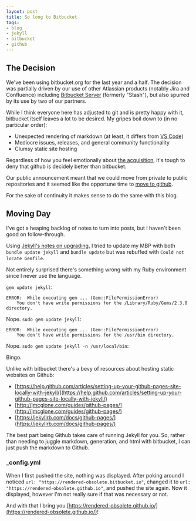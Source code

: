 ```yaml
---
layout: post
title: So long to Bitbucket
tags:
- blog
- jekyll
- bitbucket
- github
---
```


## The Decision

We've been using bitbucket.org for the last year and a half.  The decision was partially driven by our use of other Atlassian products (notably Jira and Confluence) including [Bitbucket Server](https://www.atlassian.com/software/bitbucket/server) (formerly "Stash"), but also spurred by its use by two of our partners.

While I think everyone here has adjusted to git and is pretty happy with it, bitbucket itself leaves a lot to be desired.  My gripes boil down to (in no particular order):
- Unexpected rendering of markdown (at least, it differs from [VS Code](https://code.visualstudio.com/Docs/languages/markdown))
- Mediocre issues, releases, and general community functionality
- Clumsy static site hosting

Regardless of how you feel emotionally about [the acquisition](https://news.microsoft.com/2018/06/04/microsoft-to-acquire-github-for-7-5-billion/), it's tough to deny that github is decidely better than bitbucket.

Our public announcement meant that we could move from private to public repositories and it seemed like the opportune time to [move to github](https://github.com/subor).

For the sake of continuity it makes sense to do the same with this blog.

## Moving Day

I've got a heaping backlog of notes to turn into posts, but I haven't been good on follow-through.

Using [Jekyll's notes on upgrading](https://jekyllrb.com/docs/upgrading/), I tried to update my MBP with both `bundle update jekyll` and `bundle update` but was rebuffed with `Could not locate Gemfile`.

Not entirely surprised there's something wrong with my Ruby environment since I never use the language.

`gem update jekyll`:

	ERROR:  While executing gem ... (Gem::FilePermissionError)
	    You don't have write permissions for the /Library/Ruby/Gems/2.3.0 directory.

Nope.  `sudo gem update jekyll`:

	ERROR:  While executing gem ... (Gem::FilePermissionError)
	    You don't have write permissions for the /usr/bin directory.

Nope.  `sudo gem update jekyll -n /usr/local/bin`:

Bingo.

Unlike with bitbucket there's a bevy of resources about hosting static websites on Github:
- [https://help.github.com/articles/setting-up-your-github-pages-site-locally-with-jekyll/](https://help.github.com/articles/setting-up-your-github-pages-site-locally-with-jekyll/)
- [http://jmcglone.com/guides/github-pages/](http://jmcglone.com/guides/github-pages/)
- [https://jekyllrb.com/docs/github-pages/](https://jekyllrb.com/docs/github-pages/)

The best part being Github takes care of running Jekyll for you.  So, rather than needing to juggle markdown, generation, and html with bitbucket, I can just push the markdown to Github.

### _config.yml

When I first pushed the site, nothing was displayed.  After poking around I noticed `url: "https://rendered-obsolete.bitbucket.io"`, changed it to `url: "https://rendered-obsolete.github.io"`, and pushed the site again.  Now it displayed, however I'm not really sure if that was necessary or not.

And with that I bring you [https://rendered-obsolete.github.io/](https://rendered-obsolete.github.io/)!
